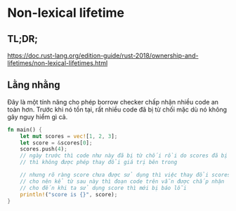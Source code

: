 # Non-lexical lifetime

## TL;DR;

https://doc.rust-lang.org/edition-guide/rust-2018/ownership-and-lifetimes/non-lexical-lifetimes.html

## Lằng nhằng

Đây là một tính năng cho phép borrow checker chấp nhận nhiều code an toàn hơn. Trước khi nó tồn tại, rất nhiều code đã bị từ chối mặc dù nó không gây nguy hiểm gì cả.

```rust
fn main() {
    let mut scores = vec![1, 2, 3];
    let score = &scores[0];
    scores.push(4);
    // ngày trước thì code như này đã bị từ chối rồi do scores đã bị immutable borrow
    // thì không được phép thay đổi giá trị bên trong

    // nhưng rõ ràng score chưa được sử dụng thì việc thay đổi scores cũng chẳng ảnh hưởng gì
    // cho nên kể từ sau này thì đoạn code trên vẫn được chấp nhận
    // cho đến khi ta sử dụng score thì mới bị báo lỗi
    println!("score is {}", score);
}
```
